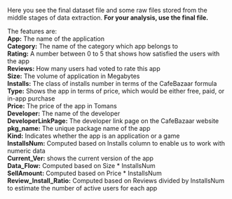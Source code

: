 Here you see the final dataset file and some raw files stored from the middle stages of data extraction.
**For your analysis, use the final file.** 

The features are:        
**App:** The name of the application      
**Category:** The name of the category which app belongs to      
**Rating:** A number between 0 to 5 that shows how satisfied the users with the app     
**Reviews:** How many users had voted to rate this app     
**Size:** The volume of application in Megabytes    
**Installs:** The class of installs number in terms of the CafeBazaar formula     
**Type:** Shows the app in terms of price, which would be either free, paid, or in-app purchase     
**Price:** The price of the app in Tomans     
**Developer:** The name of the developer     
**DeveloperLinkPage:** The developer link page on the CafeBazaar website     
**pkg_name:** The unique package name of the app     
**Kind:** Indicates whether the app is an application or a game            
**InstallsNum:** Computed based on Installs column to enable us to work with numeric data     
**Current_Ver:** shows the current version of the app      
**Data_Flow:** Computed based on Size * InstallsNum      
**SellAmount:** Computed based on Price * InstallsNum     
**Review_Install_Ratio:** Computed based on Reviews divided by InstallsNum to estimate the number of active users for each app        
